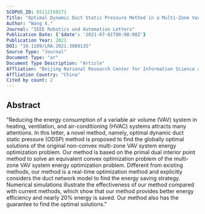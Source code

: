 ```yaml
---
SCOPUS_ID: 85112150271
Title: "Optimal Dynamic Duct Static Pressure Method in a Multi-Zone Variable Air Volume System"
Author: "Wang X."
Journal: "IEEE Robotics and Automation Letters"
Publication Date: {'$date': '2021-07-01T00:00:00Z'}
Publication Year: 2021
DOI: "10.1109/LRA.2021.3089135"
Source Type: "Journal"
Document Type: "ar"
Document Type Description: "Article"
Affliation: "Beijing National Research Center for Information Science and Technology"
Affliation Country: "China"
Cited by count: 2
---
```


## Abstract
"Reducing the energy consumption of a variable air volume (VAV) system in heating, ventilation, and air-conditioning (HVAC) systems attracts many attentions. In this letter, a novel method, namely, optimal dynamic duct static pressure (ODSP) method is proposed to find the globally optimal solutions of the original non-convex multi-zone VAV system energy optimization problem. Our method is based on the primal dual interior point method to solve an equivalent convex optimization problem of the multi-zone VAV system energy optimization problem. Different from existing methods, our method is a real-time optimization method and explicitly considers the duct network model to find the energy saving strategy. Numerical simulations illustrate the effectiveness of our method compared with current methods, which show that our method provides better energy efficiency and nearly 20% energy is saved. Our method also has the guarantee to find the optimal solutions."
